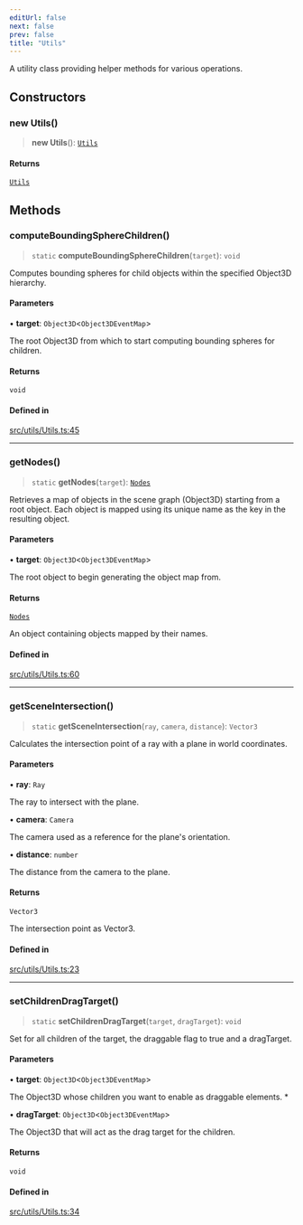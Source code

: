 ```yaml
---
editUrl: false
next: false
prev: false
title: "Utils"
---
```


A utility class providing helper methods for various operations.

## Constructors

### new Utils()

> **new Utils**(): [`Utils`](/three.ez/api/classes/utils/)

#### Returns

[`Utils`](/three.ez/api/classes/utils/)

## Methods

### computeBoundingSphereChildren()

> `static` **computeBoundingSphereChildren**(`target`): `void`

Computes bounding spheres for child objects within the specified Object3D hierarchy.

#### Parameters

• **target**: `Object3D`\<`Object3DEventMap`\>

The root Object3D from which to start computing bounding spheres for children.

#### Returns

`void`

#### Defined in

[src/utils/Utils.ts:45](https://github.com/agargaro/three.ez/blob/6a659b7871154988e88d8973e76bf92863e7cc6e/src/utils/Utils.ts#L45)

***

### getNodes()

> `static` **getNodes**(`target`): [`Nodes`](/three.ez/api/type-aliases/nodes/)

Retrieves a map of objects in the scene graph (Object3D) starting from a root object.
Each object is mapped using its unique name as the key in the resulting object.

#### Parameters

• **target**: `Object3D`\<`Object3DEventMap`\>

The root object to begin generating the object map from.

#### Returns

[`Nodes`](/three.ez/api/type-aliases/nodes/)

An object containing objects mapped by their names.

#### Defined in

[src/utils/Utils.ts:60](https://github.com/agargaro/three.ez/blob/6a659b7871154988e88d8973e76bf92863e7cc6e/src/utils/Utils.ts#L60)

***

### getSceneIntersection()

> `static` **getSceneIntersection**(`ray`, `camera`, `distance`): `Vector3`

Calculates the intersection point of a ray with a plane in world coordinates.

#### Parameters

• **ray**: `Ray`

The ray to intersect with the plane.

• **camera**: `Camera`

The camera used as a reference for the plane's orientation.

• **distance**: `number`

The distance from the camera to the plane.

#### Returns

`Vector3`

The intersection point as Vector3.

#### Defined in

[src/utils/Utils.ts:23](https://github.com/agargaro/three.ez/blob/6a659b7871154988e88d8973e76bf92863e7cc6e/src/utils/Utils.ts#L23)

***

### setChildrenDragTarget()

> `static` **setChildrenDragTarget**(`target`, `dragTarget`): `void`

Set for all children of the target, the draggable flag to true and a dragTarget.

#### Parameters

• **target**: `Object3D`\<`Object3DEventMap`\>

The Object3D whose children you want to enable as draggable elements.
  *

• **dragTarget**: `Object3D`\<`Object3DEventMap`\>

The Object3D that will act as the drag target for the children.

#### Returns

`void`

#### Defined in

[src/utils/Utils.ts:34](https://github.com/agargaro/three.ez/blob/6a659b7871154988e88d8973e76bf92863e7cc6e/src/utils/Utils.ts#L34)
